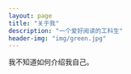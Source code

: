 ```yaml
---
layout: page
title: "关于我"
description: "一个爱好阅读的工科生" 
header-img: "img/green.jpg"
---
```


我不知道如何介绍我自己。






